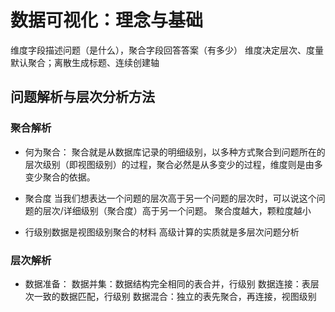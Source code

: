 # 数据可视化：理念与基础

维度字段描述问题（是什么），聚合字段回答答案（有多少）
维度决定层次、度量默认聚合；离散生成标题、连续创建轴

## 问题解析与层次分析方法
### 聚合解析

* 何为聚合：
    聚合就是从数据库记录的明细级别，以多种方式聚合到问题所在的层次级别（即视图级别）的过程，聚合必然是从多变少的过程，维度则是由多变少聚合的依据。

* 聚合度
    当我们想表达一个问题的层次高于另一个问题的层次时，可以说这个问题的层次/详细级别（聚合度）高于另一个问题。
    聚合度越大，颗粒度越小
* 行级别数据是视图级别聚合的材料
    高级计算的实质就是多层次问题分析

### 层次解析
* 数据准备：
  数据并集：数据结构完全相同的表合并，行级别
  数据连接：表层次一致的数据匹配，行级别
  数据混合：独立的表先聚合，再连接，视图级别

